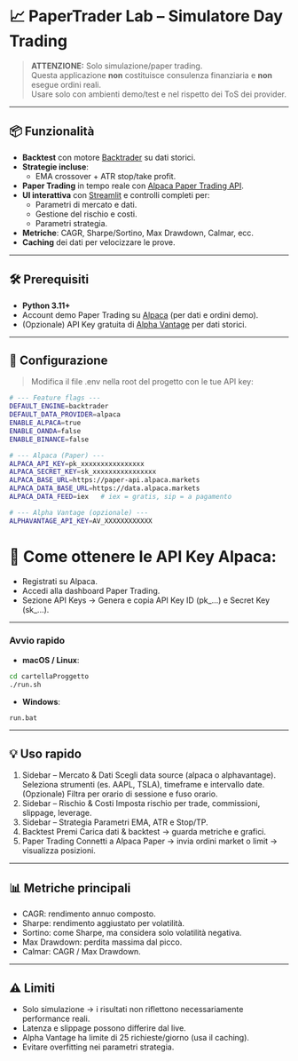 # 📈 PaperTrader Lab – Simulatore Day Trading

> **ATTENZIONE:** Solo simulazione/paper trading.  
> Questa applicazione **non** costituisce consulenza finanziaria e **non** esegue ordini reali.  
> Usare solo con ambienti demo/test e nel rispetto dei ToS dei provider.

---

## 📦 Funzionalità

- **Backtest** con motore [Backtrader](https://www.backtrader.com/) su dati storici.
- **Strategie incluse**:
  - EMA crossover + ATR stop/take profit.
- **Paper Trading** in tempo reale con [Alpaca Paper Trading API](https://alpaca.markets/).
- **UI interattiva** con [Streamlit](https://streamlit.io/) e controlli completi per:
  - Parametri di mercato e dati.
  - Gestione del rischio e costi.
  - Parametri strategia.
- **Metriche**: CAGR, Sharpe/Sortino, Max Drawdown, Calmar, ecc.
- **Caching** dei dati per velocizzare le prove.

---

## 🛠 Prerequisiti

- **Python 3.11+**
- Account demo Paper Trading su [Alpaca](https://alpaca.markets/) (per dati e ordini demo).
- (Opzionale) API Key gratuita di [Alpha Vantage](https://www.alphavantage.co/) per dati storici.

---

## 🔑 Configurazione

>Modifica il file .env nella root del progetto con le tue API key:

```bash
# --- Feature flags ---
DEFAULT_ENGINE=backtrader
DEFAULT_DATA_PROVIDER=alpaca
ENABLE_ALPACA=true
ENABLE_OANDA=false
ENABLE_BINANCE=false

# --- Alpaca (Paper) ---
ALPACA_API_KEY=pk_xxxxxxxxxxxxxxxx
ALPACA_SECRET_KEY=sk_xxxxxxxxxxxxxxxx
ALPACA_BASE_URL=https://paper-api.alpaca.markets
ALPACA_DATA_BASE_URL=https://data.alpaca.markets
ALPACA_DATA_FEED=iex   # iex = gratis, sip = a pagamento

# --- Alpha Vantage (opzionale) ---
ALPHAVANTAGE_API_KEY=AV_XXXXXXXXXXXX
```

# 📌 Come ottenere le API Key Alpaca:

- Registrati su Alpaca.
- Accedi alla dashboard Paper Trading.
- Sezione API Keys → Genera e copia API Key ID (pk_...) e Secret Key (sk_...).

---

### Avvio rapido

- **macOS / Linux**:

```bash
cd cartellaProggetto
./run.sh
```

- **Windows**:

```bash
run.bat
```

---

## 💡 Uso rapido

1. Sidebar – Mercato & Dati
    Scegli data source (alpaca o alphavantage).
    Seleziona strumenti (es. AAPL, TSLA), timeframe e intervallo date.
    (Opzionale) Filtra per orario di sessione e fuso orario.
2. Sidebar – Rischio & Costi
    Imposta rischio per trade, commissioni, slippage, leverage.
3. Sidebar – Strategia
    Parametri EMA, ATR e Stop/TP.
4. Backtest
    Premi Carica dati & backtest → guarda metriche e grafici.
5. Paper Trading
    Connetti a Alpaca Paper → invia ordini market o limit → visualizza posizioni.

---

## 📊 Metriche principali

- CAGR: rendimento annuo composto.
- Sharpe: rendimento aggiustato per volatilità.
- Sortino: come Sharpe, ma considera solo volatilità negativa.
- Max Drawdown: perdita massima dal picco.
- Calmar: CAGR / Max Drawdown.

---

## ⚠️ Limiti

- Solo simulazione → i risultati non riflettono necessariamente performance reali.
- Latenza e slippage possono differire dal live.
- Alpha Vantage ha limite di 25 richieste/giorno (usa il caching).
- Evitare overfitting nei parametri strategia.

